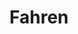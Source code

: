 ---
title: Fahren
german: Fahren
translate: Їздити, водити
part_of_speech: verb
verb_type: starke
konjugation: 
    - präsens:
      - ich: Fahre
      - du: Fährst
      - er_sie_es: Fährt
      - wir: Fahren
      - ihr: Fahrt
      - sie_sie: Fahren
partizip2: gefahren
tags:
    - Transport
    - Drive
---
